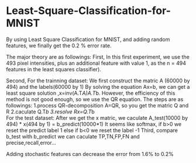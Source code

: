 # Least-Square-Classification-for-MNIST
By using Least Square Classification for MNIST, and adding random features, we finally get the 0.2 % error rate.




The major theory are  as followings:
First, In this first experiment, we use the 493 pixel intensities, plus an additional feature with value 1, as the n = 494 features in the least squares classifier).

Second,
  For the trainning dataset:
    We first construct the matric A (60000 by 494) and the labels(60000 by 1)
    By solving the equation Ax=b, we can get a least square solution ,x=inv(A.T*A)A.T*b.
    However, the efficiency of this method is not good enough, so we use the QR equation.
    The steps are as followings:
    1.process QR-decomposition A=QR, so you get the matric Q and R
    2.caculate Q.T*b
    3.resolve Rx=Q.T*b  
  For the test dataset:
    After we get the x matric, we caculate A_test(10000 by 494) * x(494 by 1) = b_predict(10000*1)
    It seems like softmax, if b>0 we reset the predict label 1 else if b<0 we reset the label -1
Third,
  compare b_test with b_predict we can caculate TP,TN,FP,FN and precise,recall,error... 
  
 Adding stochastic features can decrease the error from 1.6% to 0.2%
    
